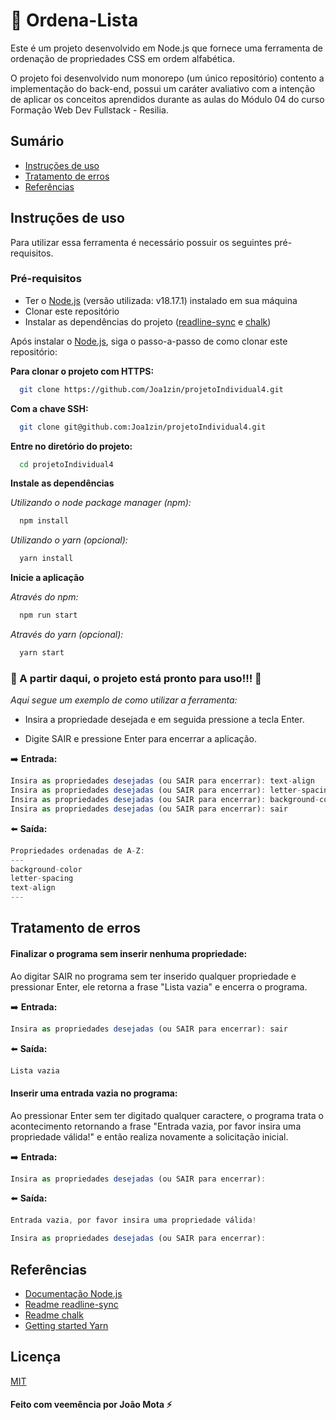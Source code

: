 
# 📝 Ordena-Lista

Este é um projeto desenvolvido em Node.js que fornece uma ferramenta de ordenação de propriedades CSS em ordem alfabética.

O projeto foi desenvolvido num monorepo (um único repositório) contento a implementação do back-end, possui um caráter avaliativo com a intenção de aplicar os conceitos aprendidos durante as aulas do Módulo 04 do curso Formação Web Dev Fullstack - Resilia.



## Sumário
- [Instruções de uso](https://github.com/Joa1zin/projetoIndividual4#instruções-de-uso)
- [Tratamento de erros](https://github.com/Joa1zin/projetoIndividual4#tratamento-de-erros)
- [Referências](https://github.com/Joa1zin/projetoIndividual4#referências)


## Instruções de uso

Para utilizar essa ferramenta é necessário possuir os seguintes pré-requisitos.

### Pré-requisitos

- Ter o [Node.js](https://nodejs.org/en/) (versão utilizada: v18.17.1) instalado em sua máquina
- Clonar este repositório
- Instalar as dependências do projeto ([readline-sync](https://www.npmjs.com/package/readline-sync) e [chalk](https://www.npmjs.com/package/chalk))

Após instalar o [Node.js](https://nodejs.org/en/), siga o passo-a-passo de como clonar este repositório:

**Para clonar o projeto com HTTPS:**

```bash
  git clone https://github.com/Joa1zin/projetoIndividual4.git
```
**Com a chave SSH:**

```bash
  git clone git@github.com:Joa1zin/projetoIndividual4.git
```

**Entre no diretório do projeto:**

```bash
  cd projetoIndividual4
```

**Instale as dependências**


*Utilizando o node package manager (npm):*
```bash
  npm install
```

*Utilizando o yarn (opcional):*
```bash
  yarn install
```

**Inicie a aplicação**

*Através do  npm:*
```bash
  npm run start
```

*Através do yarn (opcional):*
```bash
  yarn start
```

### 🎉 A partir daqui,  o projeto está pronto para uso!!! 🎉

*Aqui segue um exemplo de como utilizar a ferramenta:*

- Insira a propriedade desejada e em seguida pressione a tecla Enter.

- Digite SAIR e pressione Enter para encerrar a aplicação.

➡️ **Entrada:**

```javascript
Insira as propriedades desejadas (ou SAIR para encerrar): text-align
Insira as propriedades desejadas (ou SAIR para encerrar): letter-spacing
Insira as propriedades desejadas (ou SAIR para encerrar): background-color
Insira as propriedades desejadas (ou SAIR para encerrar): sair

```

⬅️ **Saída:**
```javascript
Propriedades ordenadas de A-Z: 
---
background-color
letter-spacing
text-align
---
```
## Tratamento de erros

#### Finalizar o programa sem inserir nenhuma propriedade:
Ao digitar SAIR no programa sem ter inserido qualquer propriedade e pressionar Enter, ele retorna a frase "Lista vazia" e encerra o programa.

➡️ **Entrada:**

```javascript
Insira as propriedades desejadas (ou SAIR para encerrar): sair
```

⬅️ **Saída:**

```javascript
Lista vazia
```
#### Inserir uma entrada vazia no programa:
Ao pressionar Enter sem ter digitado qualquer caractere, o programa trata o acontecimento retornando a frase "Entrada vazia, por favor insira uma propriedade válida!" e então realiza novamente a solicitação inicial.

➡️ **Entrada:**

```javascript
Insira as propriedades desejadas (ou SAIR para encerrar): 
```

⬅️ **Saída:**

```javascript
Entrada vazia, por favor insira uma propriedade válida!
```
```javascript
Insira as propriedades desejadas (ou SAIR para encerrar): 
```


## Referências

 - [Documentação Node.js](https://nodejs.org/pt-br/docs)
 - [Readme readline-sync](https://www.npmjs.com/package/readline-sync?activeTab=readme)
 - [Readme chalk](https://www.npmjs.com/package/chalk?activeTab=readme)
 - [Getting started Yarn](https://classic.yarnpkg.com/en/docs/getting-started)

## Licença

[MIT](https://github.com/Joa1zin/projetoIndividual4/blob/main/LICENSE)





####  Feito com veemência por João Mota ⚡